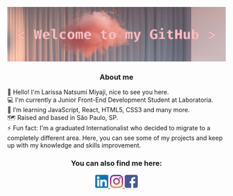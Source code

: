 ![welcome](https://github.com/larissamiyaji/larissamiyaji/blob/master/Imagens/covergithub.png)<br>

<div align="center">
    <h3 color="blue">About me</h3>
</div>
<p> 
    🙋 Hello! I'm Larissa Natsumi Miyaji, nice to see you here. <br>
    💻 I'm currently a Junior Front-End Development Student at Laboratoria. <br>
    🌱 I’m learning JavaScript, React, HTML5, CSS3 and many more. <br>
    🗺️ Raised and based in São Paulo, SP. <br>
    ⚡ Fun fact: I'm a graduated Internationalist who decided to migrate to a completely different area. Here, you can see some of my projects and keep up with my knowledge and skills improvement.
</p>

<div align="center">
<h3>You can also find me here: </h3>
    <a href="https://www.linkedin.com/in/larissamiyaji/" target="_blank">
        <img src="https://github.com/larissamiyaji/larissamiyaji/blob/master/Imagens/linkedin.png" heigth="30px" width="30px"   alt="LinkedIn - Larissa Miyaji">
    </a>
    <a href="https://www.instagram.com/larissamiyaji/" target="_blank">
        <img src="https://github.com/larissamiyaji/larissamiyaji/blob/master/Imagens/instagram.png" heigth="30px" width="30px"  alt="Instagram - Larissa Miyaji">
    </a>
    <a href="https://www.facebook.com/larissa.miyaji" target="_blank">
       <img src="https://github.com/larissamiyaji/larissamiyaji/blob/master/Imagens/facebook.png" heigth="30px" width="30px"    alt="Facebook - Larissa Miyaji">
    </a>
</div>
